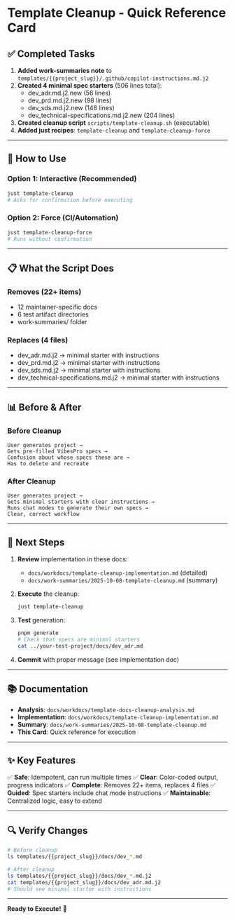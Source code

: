 # Template Cleanup - Quick Reference Card

## ✅ Completed Tasks

1. **Added work-summaries note** to `templates/{{project_slug}}/.github/copilot-instructions.md.j2`
2. **Created 4 minimal spec starters** (506 lines total):
   - dev_adr.md.j2.new (56 lines)
   - dev_prd.md.j2.new (98 lines)
   - dev_sds.md.j2.new (148 lines)
   - dev_technical-specifications.md.j2.new (204 lines)
3. **Created cleanup script** `scripts/template-cleanup.sh` (executable)
4. **Added just recipes**: `template-cleanup` and `template-cleanup-force`

---

## 🚀 How to Use

### Option 1: Interactive (Recommended)

```bash
just template-cleanup
# Asks for confirmation before executing
```

### Option 2: Force (CI/Automation)

```bash
just template-cleanup-force
# Runs without confirmation
```

---

## 📋 What the Script Does

### Removes (22+ items)

- 12 maintainer-specific docs
- 6 test artifact directories
- work-summaries/ folder

### Replaces (4 files)

- dev_adr.md.j2 → minimal starter with instructions
- dev_prd.md.j2 → minimal starter with instructions
- dev_sds.md.j2 → minimal starter with instructions
- dev_technical-specifications.md.j2 → minimal starter with instructions

---

## 📊 Before & After

### Before Cleanup

```
User generates project →
Gets pre-filled VibesPro specs →
Confusion about whose specs these are →
Has to delete and recreate
```

### After Cleanup

```
User generates project →
Gets minimal starters with clear instructions →
Runs chat modes to generate their own specs →
Clear, correct workflow
```

---

## 🎯 Next Steps

1. **Review** implementation in these docs:

   - `docs/workdocs/template-cleanup-implementation.md` (detailed)
   - `docs/work-summaries/2025-10-08-template-cleanup.md` (summary)

2. **Execute** the cleanup:

   ```bash
   just template-cleanup
   ```

3. **Test** generation:

   ```bash
   pnpm generate
   # Check that specs are minimal starters
   cat ../your-test-project/docs/dev_adr.md
   ```

4. **Commit** with proper message (see implementation doc)

---

## 📚 Documentation

- **Analysis**: `docs/workdocs/template-docs-cleanup-analysis.md`
- **Implementation**: `docs/workdocs/template-cleanup-implementation.md`
- **Summary**: `docs/work-summaries/2025-10-08-template-cleanup.md`
- **This Card**: Quick reference for execution

---

## ✨ Key Features

✅ **Safe**: Idempotent, can run multiple times
✅ **Clear**: Color-coded output, progress indicators
✅ **Complete**: Removes 22+ items, replaces 4 files
✅ **Guided**: Spec starters include chat mode instructions
✅ **Maintainable**: Centralized logic, easy to extend

---

## 🔍 Verify Changes

```bash
# Before cleanup
ls templates/{{project_slug}}/docs/dev_*.md

# After cleanup
ls templates/{{project_slug}}/docs/dev_*.md.j2
cat templates/{{project_slug}}/docs/dev_adr.md.j2
# Should see minimal starter with instructions
```

---

**Ready to Execute!** 🚀
